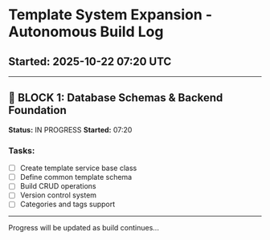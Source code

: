 # Template System Expansion - Autonomous Build Log
## Started: 2025-10-22 07:20 UTC

---

## 🔄 BLOCK 1: Database Schemas & Backend Foundation
**Status:** IN PROGRESS
**Started:** 07:20

### Tasks:
- [ ] Create template service base class
- [ ] Define common template schema
- [ ] Build CRUD operations
- [ ] Version control system
- [ ] Categories and tags support

---

Progress will be updated as build continues...
